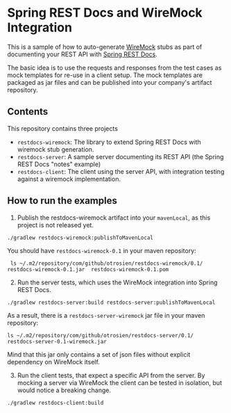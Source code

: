 # Spring REST Docs and WireMock Integration

This is a sample of how to auto-generate [WireMock](http://wiremock.org/) stubs
as part of documenting your REST API with [Spring REST Docs](http://projects.spring.io/spring-restdocs/).

The basic idea is to use the requests and responses from the test cases as mock templates for re-use 
in a client setup. The mock templates are packaged as jar files and can be published into your company's
artifact repository.

## Contents

This repository contains three projects

* `restdocs-wiremock`: The library to extend Spring REST Docs with wiremock stub generation.
* `restdocs-server`: A sample server documenting its REST API (the Spring REST Docs "notes" example)
* `restdocs-client`: The client using the server API, with integration testing against a wiremock implementation.

## How to run the examples

1. Publish the restdocs-wiremock artifact into your `mavenLocal`, as this project is not released yet.


```shell
./gradlew restdocs-wiremock:publishToMavenLocal
```

You should have `restdocs-wiremock-0.1` in your maven repository:

```shell
 ls ~/.m2/repository/com/github/otrosien/restdocs-wiremock/0.1/
restdocs-wiremock-0.1.jar  restdocs-wiremock-0.1.pom
```

2. Run the server tests, which uses the WireMock integration into Spring REST Docs.

```shell
./gradlew restdocs-server:build restdocs-server:publishToMavenLocal
```

As a result, there is a `restdocs-server-wiremock` jar file in your maven repository:

```shell
ls ~/.m2/repository/com/github/otrosien/restdocs-server/0.1/
restdocs-server-0.1-wiremock.jar
```

Mind that this jar only contains a set of json files without explicit dependency on WireMock itself. 

3. Run the client tests, that expect a specific API from the server. By mocking a server
via WireMock the client can be tested in isolation, but would notice a breaking change.


```shell
./gradlew restdocs-client:build
```

	
